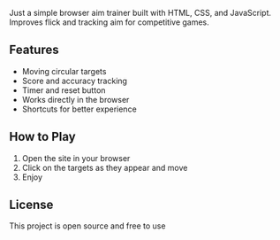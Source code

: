 Just a simple browser aim trainer built with HTML, CSS, and JavaScript.  
Improves flick and tracking aim for competitive games.

## Features
- Moving circular targets
- Score and accuracy tracking
- Timer and reset button
- Works directly in the browser
- Shortcuts for better experience

## How to Play
1. Open the site in your browser
2. Click on the targets as they appear and move
3. Enjoy

## License
This project is open source and free to use
